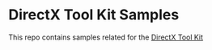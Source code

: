 # DirectX Tool Kit Samples

This repo contains samples related for the [DirectX Tool Kit](https://github.com/Microsoft/DirectXTK)